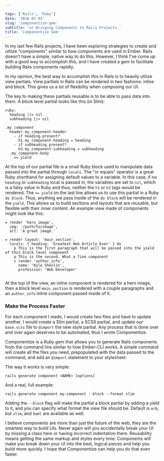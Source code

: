 ```yaml
---

tags: ['Rails', 'Ruby']
date: '2016-07-02'
slug: 'componentize-gem'
subtitle: 'or Bringing Components to Rails Projects.'
title: 'Componentize Gem'
---
```


In my last few Rails projects, I have been exploring strategies to create and utilize "components" similar to how components are used in Ember. Rails doesn't have a simple, native way to do this. However, I think I've come up with a good way to accomplish this, and I have created a gem to facilitate building Rails components rapidly.

In my opinion, the best way to accomplish this in Rails is to heavily utilize view partials. View partials in Rails can be rendered in two fashions: inline and block. This gives us a lot of flexibility when composing our UI.

The key to making these partials reusable is to be able to pass data into them. A block level partial looks like this (in Slim):

```
ruby:
  heading ||= nil
  subheading ||= nil

.my_component
  header.my_component-header
    - if heading.present?
      h1.my_component-heading = heading
    - if subheading.present?
      h3.my_component-subheading = subheading
  .my_component-body
    == yield

```

At the top of our partial file is a small Ruby block used to manipulate data passed into the partial through `locals`. The "or equals" operator is a great Ruby shorthand for assigning default values to a variable. In this case, if no `heading` or `subheading` local is passed in, the variables are set to `nil`, which is a falsy value in Ruby and thus, neither the `h1` or `h3` tags would be rendered. The `== yield` on the last line allows us to use this partial in a Ruby `do block`. Thus, anything we pass inside of the `do block` will be rendered in the `yield`. This allows us to build sections and layouts that are reusable, but flexible with their inner content. An example view made of components might look like this:

```
= render 'hero_image',
  img: '/path/to/image',
  alt: 'A great image.'

= render layout: 'main_section',
  locals: { heading: 'Greatest Web Article Ever' } do
    p This is the first paragraph that will be passed into the yield of this block level component
    p This is the second. What a fine component
    = render 'author_info',
      name: 'Kyle Shevlin',
      profession: 'Web Developer'


```

At the top of the view, an inline component is rendered for a hero image, then a block level `main_section` is rendered with a couple paragraphs and an `author_info` inline component passed inside of it.

### Make the Process Faster

For each component I made, I would create two files and have to update another. I would create a Slim partial, a SCSS partial, and update our `base.scss` file to `@import` the new style partial. Any process that is done over and over again deserves to be automated, thus I wrote Componentize.

Componentize is a Ruby gem that allows you to generate Rails components from the command line similar to how Ember-CLI works. A simple command will create all the files you need, prepopulated with the data passed to the command, and add an `@import` statement to your stylesheet.

The way it works is very simple:

```
rails generate component <NAME> [options]

```

And a real, full example:

```
rails generate component my-component --block --format slim

```

Adding the `--block` flag will make the partial a block partial by adding a yield to it, and you can specify what format the view file should be. Default is `erb`, but `slim`, and `haml` are available as well.

I believe components are more than just the future of the web, they are the smartest way to build UIs. Never again will you accidentally break your UI by missing a class here or having incorrect indentation there. Reusability means getting the same markup and styles every time. Components will make you break down your UI into the best, logical pieces and help you build more quickly. I hope that Componentize can help you do that even faster.
